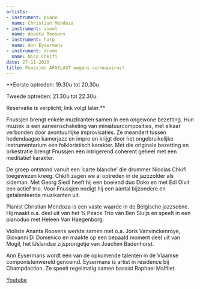 ```yaml
---
artists:
- instrument: piano
  name: Christian Mendoza
- instrument: viool
  name: Ananta Roosens
- instrument: harp
  name: Ann Eysermans
- instrument: drums
  name: Nico Chkifi
date: 27-11-2020
title: Fnussjen AFGELAST wegens coronavirus!
---
```

**Eerste optreden: 19.30u tot 20.30u 

Tweede optreden: 21.30u tot 22.30u. 

Reservatie is verplicht; link volgt later.** 

Fnussjen brengt enkele muzikanten samen in een ongewone bezetting. Hun muziek is een 
aaneenschakeling van miniatuurcomposities, met elkaar verbonden door avontuurlijke 
improvisaties. Ze meandert tussen hedendaagse kamerjazz en impro en krijgt door het 
ongebruikelijke instrumentarium een folkloristisch karakter. Met die originele bezetting 
en orkestratie brengt Fnussjen een intrigerend coherent geheel met een meditatief karakter. 

De groep ontstond vanuit een ‘carte blanche’ die drummer Nicolas Chkifi toegewezen kreeg. 
Chkifi zagen we al optreden in de jazzzolder als sideman. Met Georg Siedl heeft hij 
een boeiend duo Doko en met Edi Olvit een actief trio. Voor Fnussjen nodigt hij een aantal 
bijzondere en getalenteerde muzikanten uit. 

Pianist Christian Mendoza is een vaste waarde in de Belgische jazzscène. Hij maakt o.a. deel 
uit van het ¾ Peace Trio van Ben Sluijs en speelt in een pianoduo met Heleen Van Haegenborg. 

Violiste Ananta Roosens werkte samen met o.a. Joris Vanvinckenroye, Giovanni Di Domenico en 
maakte op een bepaald moment deel uit van Mogil, het IJslandse zijsprongetje van Joachim Badenhorst. 

Ann Eysermans wordt één van de opkomende talenten in de Vlaamse componistenwereld genoemd. Eysermans 
is artist in residence bij Champdaction. Ze speelt regelmatig samen bassist Raphael Malfliet.

[Youtube](https://www.youtube.com/watch?v=XM8YIeTb31U&fbclid=IwAR1xthlpQSIsm2H7brOlRgGQHWrhCDIN_jV-HUlwzIJG6dB2S0-cN8FAIEA)
